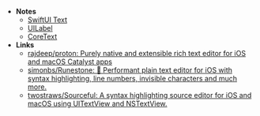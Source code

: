 - **Notes**
	- [SwiftUI Text](Apple%20Technologies/Apple%20Platform%20Frameworks/SwiftUI/SwiftUI%20Text.md)
	- [UILabel](Apple%20Technologies/Apple%20Platform%20Frameworks/UIKit/UILabel.md)
	- [CoreText](Apple%20Technologies/CoreText.md)
- **Links**
	- [rajdeep/proton: Purely native and extensible rich text editor for iOS and macOS Catalyst apps](https://github.com/rajdeep/proton)
	- [simonbs/Runestone: 📝 Performant plain text editor for iOS with syntax highlighting, line numbers, invisible characters and much more.](https://github.com/simonbs/Runestone)
	- [twostraws/Sourceful: A syntax highlighting source editor for iOS and macOS using UITextView and NSTextView.](https://github.com/twostraws/Sourceful)
